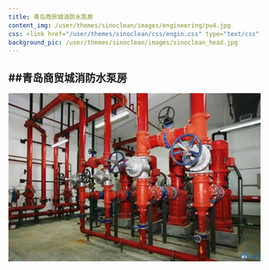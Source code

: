 ```yaml
---
title: 青岛商贸城消防水泵房
content_img: /user/themes/sinoclean/images/engineering/pu4.jpg
css: <link href="/user/themes/sinoclean/css/engin.css" type="text/css" rel="stylesheet" />
background_pic: /user/themes/sinoclean/images/sinoclean_head.jpg
---
```


##青岛商贸城消防水泵房
---

![Pic1](/user/themes/sinoclean/images/engineering/pu4.jpg)
